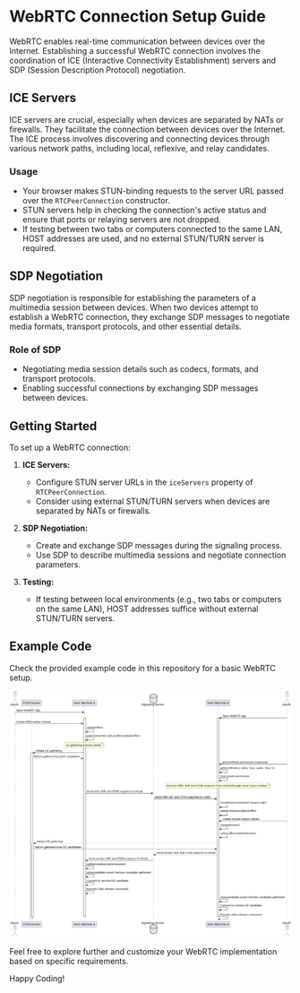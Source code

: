 # WebRTC Connection Setup Guide

WebRTC enables real-time communication between devices over the Internet. Establishing a successful WebRTC connection involves the coordination of ICE (Interactive Connectivity Establishment) servers and SDP (Session Description Protocol) negotiation.

## ICE Servers

ICE servers are crucial, especially when devices are separated by NATs or firewalls. They facilitate the connection between devices over the Internet. The ICE process involves discovering and connecting devices through various network paths, including local, reflexive, and relay candidates.

### Usage

- Your browser makes STUN-binding requests to the server URL passed over the `RTCPeerConnection` constructor.
- STUN servers help in checking the connection's active status and ensure that ports or relaying servers are not dropped.
- If testing between two tabs or computers connected to the same LAN, HOST addresses are used, and no external STUN/TURN server is required.

## SDP Negotiation

SDP negotiation is responsible for establishing the parameters of a multimedia session between devices. When two devices attempt to establish a WebRTC connection, they exchange SDP messages to negotiate media formats, transport protocols, and other essential details.

### Role of SDP

- Negotiating media session details such as codecs, formats, and transport protocols.
- Enabling successful connections by exchanging SDP messages between devices.

## Getting Started

To set up a WebRTC connection:

1. **ICE Servers:**
   - Configure STUN server URLs in the `iceServers` property of `RTCPeerConnection`.
   - Consider using external STUN/TURN servers when devices are separated by NATs or firewalls.

2. **SDP Negotiation:**
   - Create and exchange SDP messages during the signaling process.
   - Use SDP to describe multimedia sessions and negotiate connection parameters.

3. **Testing:**
   - If testing between local environments (e.g., two tabs or computers on the same LAN), HOST addresses suffice without external STUN/TURN servers.

## Example Code

Check the provided example code in this repository for a basic WebRTC setup.

![WebRTC Workflow](webRTC%20uml-diagram.png)

Feel free to explore further and customize your WebRTC implementation based on specific requirements.

Happy Coding!
